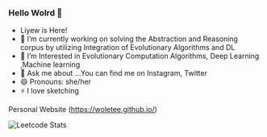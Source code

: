 ###  Hello Wolrd 👋
- Liyew is Here!
- 🔭 I’m currently working on solving the Abstraction and Reasoning corpus by utilizing Integration of Evolutionary Algorithms and DL
- 🌱 I’m Interested in  Evolutionary Computation Algorithms, Deep Learning ,Machine learning
- 💬 Ask me about ...You can find me on Instagram, Twitter
- 😄 Pronouns: she/her
- ⚡ I love sketching


 Personal Website (https://woletee.github.io/)
<!--
**woletee/woletee** is a ✨ _special_ ✨ repository because its `README.md` (this file) appears on your GitHub profile.

Here are some ideas to get you started:
- Hello Wolrd , Liyew is Here!
- 🔭 I’m currently working on solving the Abstraction and Reasoning corpus 
- 🌱 I’m Interested in Evolutionary Computation, Deep Learning ,Machine learning
- 💬 Ask me about ...
- 😄 Pronouns: she/her
- ⚡ Fun fact: I like sketching 
-->
![Leetcode Stats](https://leetcard.jacoblin.cool/JacobLinCool)
